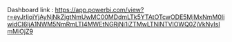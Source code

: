 Dashboard link : https://app.powerbi.com/view?r=eyJrIjoiYjAyNjNkZjgtNmUwMC00MDdmLTk5YTAtOTcwODE5MjMxNmM0IiwidCI6IjA1NWM5NmRmLTI4MWEtNGRjNi1iZTMwLTNlNTVlOWQ0ZjVkNyIsImMiOjZ9
